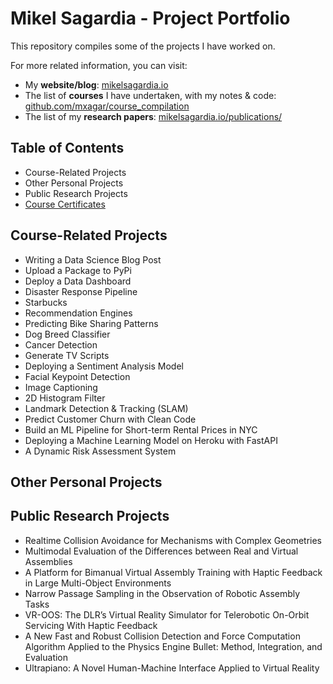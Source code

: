 # Mikel Sagardia - Project Portfolio

This repository compiles some of the projects I have worked on.

For more related information, you can visit:

- My **website/blog**: [mikelsagardia.io](https://mikelsagardia.io)
- The list of **courses** I have undertaken, with my notes & code: [github.com/mxagar/course_compilation](https://github.com/mxagar/course_compilation)
- The list of my **research papers**: [mikelsagardia.io/publications/](https://mikelsagardia.io/publications/)

## Table of Contents

- Course-Related Projects
- Other Personal Projects
- Public Research Projects
- [Course Certificates](https://github.com/mxagar/project_compilation)

## Course-Related Projects

- Writing a Data Science Blog Post
- Upload a Package to PyPi
- Deploy a Data Dashboard
- Disaster Response Pipeline
- Starbucks
- Recommendation Engines
- Predicting Bike Sharing Patterns
- Dog Breed Classifier
- Cancer Detection
- Generate TV Scripts
- Deploying a Sentiment Analysis Model
- Facial Keypoint Detection
- Image Captioning
- 2D Histogram Filter
- Landmark Detection & Tracking (SLAM)
- Predict Customer Churn with Clean Code
- Build an ML Pipeline for Short-term Rental Prices in NYC
- Deploying a Machine Learning Model on Heroku with FastAPI
- A Dynamic Risk Assessment System

## Other Personal Projects


## Public Research Projects

- Realtime Collision Avoidance for Mechanisms with Complex Geometries
- Multimodal Evaluation of the Differences between Real and Virtual Assemblies
- A Platform for Bimanual Virtual Assembly Training with Haptic Feedback in Large Multi-Object Environments
- Narrow Passage Sampling in the Observation of Robotic Assembly Tasks
- VR-OOS: The DLR’s Virtual Reality Simulator for Telerobotic On-Orbit Servicing With Haptic Feedback
- A New Fast and Robust Collision Detection and Force Computation Algorithm Applied to the Physics Engine Bullet: Method, Integration, and Evaluation
- Ultrapiano: A Novel Human-Machine Interface Applied to Virtual Reality